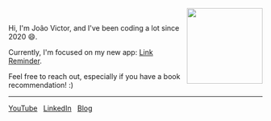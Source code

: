 <img src="https://media.tenor.com/NyiTKzjGE_QAAAAM/back-to.gif" align="right" width=150 /><br>

Hi, I'm João Victor, and I've been coding a lot since 2020 😄. 

Currently, I'm focused on my new app: [Link Reminder](https://link-reminder.joaovictornsv.dev/). 

Feel free to reach out, especially if you have a book recommendation! :)

<hr>

<a href="https://youtube.com/@jvnsdev">YouTube</a> &nbsp;
<a href="https://www.linkedin.com/in/joaovictornsv/">LinkedIn</a> &nbsp;
<a href="https://blog.joaovictornsv.dev">Blog</a> &nbsp;
